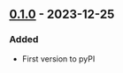 ## [0.1.0] - 2023-12-25

### Added

- First version to pyPI

[0.1.0]: https://github.com/Confidenceman02/elm-select/releases/0.1.0
